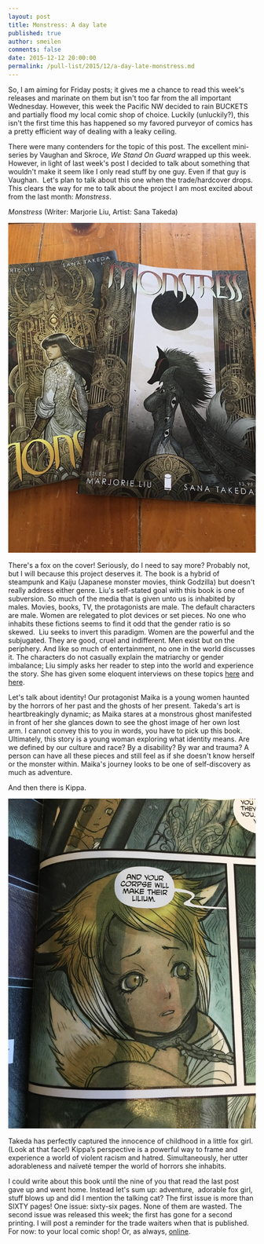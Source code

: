 ```yaml
---
layout: post
title: Monstress: A day late
published: true
author: smeilen
comments: false
date: 2015-12-12 20:00:00
permalink: /pull-list/2015/12/a-day-late-monstress.md
---
```

So, I am aiming for Friday posts; it gives me a chance to read this week's releases and marinate on them but isn't too far from the all important Wednesday. However, this week the Pacific NW decided to rain BUCKETS and partially flood my local comic shop of choice. Luckily (unluckily?), this isn't the first time this has happened so my favored purveyor of comics has a pretty efficient way of dealing with a leaky ceiling.

There were many contenders for the topic of this post. The excellent mini-series by Vaughan and Skroce, <em>We Stand On Guard</em> wrapped up this week. However, in light of last week's post I decided to talk about something that wouldn't make it seem like I only read stuff by one guy. Even if that guy is Vaughan.  Let's plan to talk about this one when the trade/hardcover drops. This clears the way for me to talk about the project I am most excited about from the last month: <em>Monstress</em>.

<em>Monstress </em>(Writer: Marjorie Liu, Artist: Sana Takeda)

<img src="/img/pull-list/1449946193592.jpeg" alt="" />

There's a fox on the cover! Seriously, do I need to say more? Probably not, but I will because this project deserves it. The book is a hybrid of steampunk and Kaiju (Japanese monster movies, think Godzilla) but doesn't really address either genre. Liu's self-stated goal with this book is one of subversion. So much of the media that is given unto us is inhabited by males. Movies, books, TV, the protagonists are male. The default characters are male. Women are relegated to plot devices or set pieces. No one who inhabits these fictions seems to find it odd that the gender ratio is so skewed.  Liu seeks to invert this paradigm. Women are the powerful and the subjugated. They are good, cruel and indifferent. Men exist but on the periphery. And like so much of entertainment, no one in the world discusses it. The characters do not casually explain the matriarchy or gender imbalance; Liu simply asks her reader to step into the world and experience the story. She has given some eloquent interviews on these topics <a href="http://www.newsarama.com/23169-exclusive-marjorie-lius-dark-fantastic-adventure-at-image-monstress.html?utm_source=feedburner&amp;utm_medium=feed&amp;utm_campaign=Feed%3A+newsaramacomics+%28Newsarama.com+comics%29">here</a> and <a href="http://www.hollywoodreporter.com/heat-vision/monstress-inside-fantasy-comic-race-836391">here</a>.

Let's talk about identity! Our protagonist Maika is a young women haunted by the horrors of her past and the ghosts of her present. Takeda's art is heartbreakingly dynamic; as Maika stares at a monstrous ghost manifested in front of her she glances down to see the ghost image of her own lost arm. I cannot convey this to you in words, you have to pick up this book. Ultimately, this story is a young woman exploring what identity means. Are we defined by our culture and race? By a disability? By war and trauma? A person can have all these pieces and still feel as if she doesn't know herself or the monster within. Maika's journey looks to be one of self-discovery as much as adventure.

And then there is Kippa.

<img src="/img/pull-list/1449949187885.jpeg" alt="" />

Takeda has perfectly captured the innocence of childhood in a little fox girl. (Look at that face!) Kippa’s perspective is a powerful way to frame and experience a world of violent racism and hatred. Simultaneously, her utter adorableness and naïveté temper the world of horrors she inhabits.

I could write about this book until the nine of you that read the last post gave up and went home. Instead let's sum up: adventure,  adorable fox girl, stuff blows up and did I mention the talking cat? The first issue is more than SIXTY pages! One issue: sixty-six pages. None of them are wasted. The second issue was released this week; the first has gone for a second printing. I will post a reminder for the trade waiters when that is published. For now: to your local comic shop! Or, as always, <a href="https://imagecomics.com/comics/series/monstress">online</a>.
